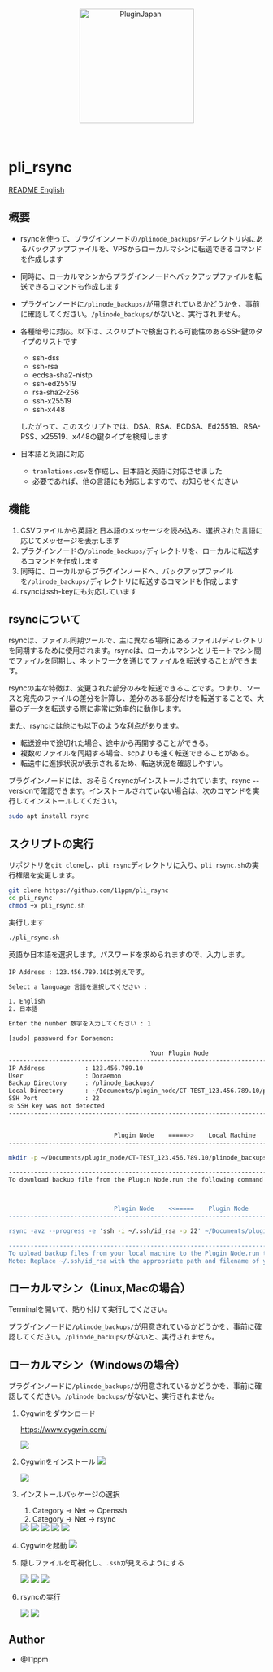 <br/>
<p align="center">
<img src="./img/img01.jpg" width="225" alt="PluginJapan">
</a>
</p>
<br/>

# pli_rsync

[README English](https://github.com/11ppm/pli_rsync/blob/main/README.md)

## 概要
* rsyncを使って、プラグインノードの`/plinode_backups/`ディレクトリ内にあるバックアップファイルを、VPSからローカルマシンに転送できるコマンドを作成します
* 同時に、ローカルマシンからプラグインノードへバックアップファイルを転送できるコマンドも作成します
* プラグインノードに`/plinode_backups/`が用意されているかどうかを、事前に確認してください。`/plinode_backups/`がないと、実行されません。
* 各種暗号に対応。以下は、スクリプトで検出される可能性のあるSSH鍵のタイプのリストです
     * ssh-dss
     * ssh-rsa
     * ecdsa-sha2-nistp
     * ssh-ed25519
     * rsa-sha2-256
     * ssh-x25519
     * ssh-x448

  したがって、このスクリプトでは、DSA、RSA、ECDSA、Ed25519、RSA-PSS、x25519、x448の鍵タイプを検知します

* 日本語と英語に対応
     * `tranlations.csv`を作成し、日本語と英語に対応させました
     * 必要であれば、他の言語にも対応しますので、お知らせください

## 機能
1. CSVファイルから英語と日本語のメッセージを読み込み、選択された言語に応じてメッセージを表示します
2. プラグインノードの`/plinode_backups/`ディレクトリを、ローカルに転送するコマンドを作成します
3. 同時に、ローカルからプラグインノードへ、バックアップファイルを`/plinode_backups/`ディレクトリに転送するコマンドも作成します
4. rsyncはssh-keyにも対応しています

## rsyncについて
rsyncは、ファイル同期ツールで、主に異なる場所にあるファイル/ディレクトリを同期するために使用されます。rsyncは、ローカルマシンとリモートマシン間でファイルを同期し、ネットワークを通じてファイルを転送することができます。

rsyncの主な特徴は、変更された部分のみを転送できることです。つまり、ソースと宛先のファイルの差分を計算し、差分のある部分だけを転送することで、大量のデータを転送する際に非常に効率的に動作します。

また、rsyncには他にも以下のような利点があります。

* 転送途中で途切れた場合、途中から再開することができる。
* 複数のファイルを同期する場合、scpよりも速く転送できることがある。
* 転送中に進捗状況が表示されるため、転送状況を確認しやすい。

プラグインノードには、おそらくrsyncがインストールされています。rsync --versionで確認できます。インストールされていない場合は、次のコマンドを実行してインストールしてください。
```sh
sudo apt install rsync
```

## スクリプトの実行

リポジトリを`git clone`し、`pli_rsync`ディレクトリに入り、`pli_rsync.sh`の実行権限を変更します。
```sh
git clone https://github.com/11ppm/pli_rsync
cd pli_rsync
chmod +x pli_rsync.sh
```

実行します
```sh
./pli_rsync.sh
```

英語か日本語を選択します。パスワードを求められますので、入力します。

`IP Address : 123.456.789.10`は例えです。
```sh
Select a language 言語を選択してください :

1. English
2. 日本語

Enter the number 数字を入力してください : 1

[sudo] password for Doraemon: 

                                       Your Plugin Node                                          
-----------------------------------------------------------------------------------------------------
IP Address           : 123.456.789.10
User                 : Doraemon
Backup Directory     : /plinode_backups/
Local Directory      : ~/Documents/plugin_node/CT-TEST_123.456.789.10/plinode_backups/
SSH Port             : 22
※ SSH key was not detected 
-----------------------------------------------------------------------------------------------------


                             Plugin Node    =====>>    Local Machine                             
-----------------------------------------------------------------------------------------------------

mkdir -p ~/Documents/plugin_node/CT-TEST_123.456.789.10/plinode_backups/ && rsync -avz --progress -e 'ssh -i ~/.ssh/id_rsa -p 22' Doraemon@123.456.789.10:/plinode_backups/ ~/Documents/plugin_node/CT-TEST_123.456.789.10/plinode_backups/

-----------------------------------------------------------------------------------------------------
To download backup file from the Plugin Node.run the following command in your local machine's terminal



                             Plugin Node    <<=====    Plugin Node                             
-----------------------------------------------------------------------------------------------------

rsync -avz --progress -e 'ssh -i ~/.ssh/id_rsa -p 22' ~/Documents/plugin_node/CT-TEST_123.456.789.10/plinode_backups/ Doraemon@123.456.789.10:/plinode_backups/

-----------------------------------------------------------------------------------------------------
To upload backup files from your local machine to the Plugin Node.run the following command in your terminal on the local machine.
Note: Replace ~/.ssh/id_rsa with the appropriate path and filename of your private key.
```

## ローカルマシン（Linux,Macの場合）

Terminalを開いて、貼り付けて実行してください。

プラグインノードに`/plinode_backups/`が用意されているかどうかを、事前に確認してください。`/plinode_backups/`がないと、実行されません。


## ローカルマシン（Windowsの場合）

プラグインノードに`/plinode_backups/`が用意されているかどうかを、事前に確認してください。`/plinode_backups/`がないと、実行されません。

1. Cygwinをダウンロード
     
     https://www.cygwin.com/
     
     <img src="./img/img02.png">
     


2. Cygwinをインストール
     <img src="./img/img11.png">

     <img src="./img/img12.png">
     
     

3. インストールパッケージの選択
   1. Category → Net → Openssh
   2. Category → Net → rsync

     <img src="./img/img03.png">

     <img src="./img/img13.png">

     <img src="./img/img04.png">

     <img src="./img/img15.png">

     <img src="./img/img14.png">
   
4. Cygwinを起動
     <img src="./img/img05.png">

 

5. 隠しファイルを可視化し、`.ssh`が見えるようにする

     <img src="./img/img06.png">

     <img src="./img/img07.png">

     <img src="./img/img08.png">


6. rsyncの実行

     <img src="./img/img09.png">

     <img src="./img/img10.png">


## Author

* @11ppm
   <!-- <img src=""> -->
